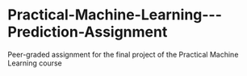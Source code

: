 # Practical-Machine-Learning---Prediction-Assignment
Peer-graded assignment for the final project of the Practical Machine Learning course

